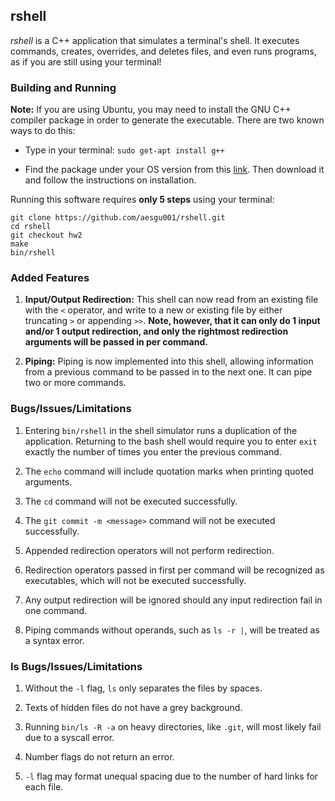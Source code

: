 ## rshell

*rshell* is a C++ application that simulates a terminal's shell.
It executes commands, creates, overrides, and deletes files, and even runs programs, as if you are still using your terminal!

### Building and Running

**Note:** If you are using Ubuntu, you may need to install the GNU C++ compiler package in order to generate the executable.
There are two known ways to do this:

- Type in your terminal: `sudo get-apt install g++`

- Find the package under your OS version from this [link](http://packages.ubuntu.com/search?keywords=g%2B%2B).
Then download it and follow the instructions on installation.

Running this software requires **only 5 steps** using your terminal:

```
git clone https://github.com/aesgu001/rshell.git
cd rshell
git checkout hw2
make
bin/rshell
```

### Added Features

1. **Input/Output Redirection:** This shell can now read from an existing file with the `<` operator,
and write to a new or existing file by either truncating `>` or appending `>>`.
**Note, however, that it can only do 1 input and/or 1 output redirection,
and only the rightmost redirection arguments will be passed in per command.**

2. **Piping:** Piping is now implemented into this shell,
allowing information from a previous command to be passed in to the next one.
It can pipe two or more commands.

### Bugs/Issues/Limitations

1. Entering `bin/rshell` in the shell simulator runs a duplication of the application.
Returning to the bash shell would require you to enter `exit` exactly the number of times you enter the previous command.

2. The `echo` command will include quotation marks when printing quoted arguments.

3. The `cd` command will not be executed successfully.

4. The `git commit -m <message>` command will not be executed successfully.

5. Appended redirection operators will not perform redirection.

6. Redirection operators passed in first per command will be recognized as executables,
which will not be executed successfully.

7. Any output redirection will be ignored should any input redirection fail in one command.

8. Piping commands without operands, such as `ls -r |`, will be treated as a syntax error.

### ls Bugs/Issues/Limitations

1. Without the `-l` flag, `ls` only separates the files by spaces.

2. Texts of hidden files do not have a grey background.

3. Running `bin/ls -R -a` on heavy directories, like `.git`, will most likely fail due to a syscall error.

4. Number flags do not return an error.

5. `-l` flag may format unequal spacing due to the number of hard links for each file.
